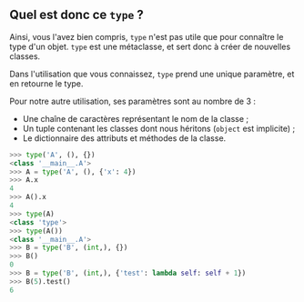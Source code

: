 ## Quel est donc ce `type` ?

Ainsi, vous l'avez bien compris, `type` n'est pas utile que pour connaître le type d'un objet.
`type` est une métaclasse, et sert donc à créer de nouvelles classes.

Dans l'utilisation que vous connaissez, `type` prend une unique paramètre, et en retourne le type.

Pour notre autre utilisation, ses paramètres sont au nombre de 3 :

- Une chaîne de caractères représentant le nom de la classe ;
- Un tuple contenant les classes dont nous héritons (`object` est implicite) ;
- Le dictionnaire des attributs et méthodes de la classe.

```python
>>> type('A', (), {})
<class '__main__.A'>
>>> A = type('A', (), {'x': 4})
>>> A.x
4
>>> A().x
4
>>> type(A)
<class 'type'>
>>> type(A())
<class '__main__.A'>
>>> B = type('B', (int,), {})
>>> B()
0
>>> B = type('B', (int,), {'test': lambda self: self + 1})
>>> B(5).test()
6
```
